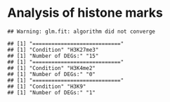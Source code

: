 





Analysis of histone marks
=========================

```
## Warning: glm.fit: algorithm did not converge
```



```
## [1] "============================"
## [1] "Condition" "H3K27me3" 
## [1] "Number of DEGs:" "15"             
## [1] "============================"
## [1] "Condition" "H3K4me2"  
## [1] "Number of DEGs:" "0"              
## [1] "============================"
## [1] "Condition" "H3K9"     
## [1] "Number of DEGs:" "1"
```













